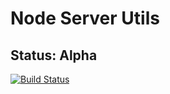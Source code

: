 # Node Server Utils

## Status: Alpha

[![Build Status](https://travis-ci.com/jamestalton/node-server-utils.svg?branch=master)](https://travis-ci.com/jamestalton/node-server-utils)
